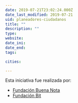 ```yaml
---
date: 2019-07-21T23:02:24.000Z
date_last_modified: 2019-07-21
uid: planeadores-ciudadanos
title: ""
description: ""
type: 
website: 
date_ini: 
date_end: 
tags:

cities: 

---
```


Esta iniciativa fue realizada por:

- [Fundación Buena Nota](/organizaciones/fundacion-buena-nota)
- [Fundación Bit](/organizaciones/fundacion-bit)
